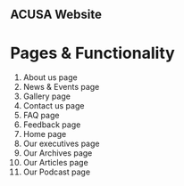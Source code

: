 ## ACUSA Website

# Pages & Functionality

1. About us page
2. News & Events page
3. Gallery page
4. Contact us page
5. FAQ page
6. Feedback page
7. Home page
8. Our executives page
9. Our Archives page
10. Our Articles page
11. Our Podcast page
